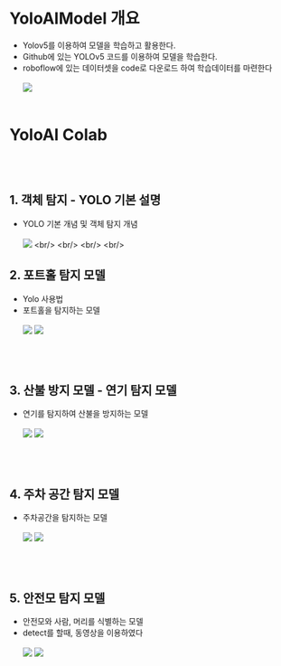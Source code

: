 # YoloAIModel 개요
  - Yolov5를 이용하여 모델을 학습하고 활용한다.
  - Github에 있는 YOLOv5 코드를 이용하여 모델을 학습한다.
  - roboflow에 있는 데이터셋을 code로 다운로드 하여 학습데이터를 마련한다
     <br/><br/>[<img src="https://img.shields.io/badge/roboflow-5C2D91?style=for-the-badge&logo=roboflow&logoColor=white">](https://roboflow.com/)
<br/> <br/>
# YoloAI Colab
<br/> <br/>
## 1. 객체 탐지 - YOLO 기본 설명
  - YOLO 기본 개념 및 객체 탐지 개념<br/><br/>
 [<img src="https://img.shields.io/badge/Colab-F7DF1E.svg?style=for-the-badge&logo=googlecolab&logoColor=#F9AB00"/>](https://github.com/HwangWooJin1028/YoloAIModel/blob/main/colab/_%EA%B0%9D%EC%B2%B4_%ED%83%90%EC%A7%80_(Object_Detection)_YOLO%EC%9D%98_%EB%AA%A8%EB%93%A0%EA%B2%83_2024.ipynb)
<br/> <br/> <br/> <br/>

## 2. 포트홀 탐지 모델
  - Yolo 사용법
  - 포트홀을 탐지하는 모델<br/><br/>
    [<img src="https://img.shields.io/badge/Colab-F7DF1E.svg?style=for-the-badge&logo=googlecolab&logoColor=#F9AB00"/>](https://github.com/HwangWooJin1028/YoloAIModel/blob/main/colab/potHole%ED%83%90%EC%A7%80.ipynb)
    [<img src="https://img.shields.io/badge/roboflow-5C2D91?style=for-the-badge&logo=roboflow&logoColor=white">](https://public.roboflow.com/object-detection/pothole)
<br/> <br/> <br/> <br/>

## 3. 산불 방지 모델 - 연기 탐지 모델
  - 연기를 탐지하여 산불을 방지하는 모델<br/><br/>
    [<img src="https://img.shields.io/badge/Colab-F7DF1E.svg?style=for-the-badge&logo=googlecolab&logoColor=#F9AB00"/>](https://github.com/HwangWooJin1028/YoloAIModel/blob/main/colab/smoke%ED%83%90%EC%A7%80%EB%AA%A8%EB%8D%B8.ipynb)
    [<img src="https://img.shields.io/badge/roboflow-5C2D91?style=for-the-badge&logo=roboflow&logoColor=white">](https://public.roboflow.com/object-detection/wildfire-smoke/)
<br/> <br/> <br/> <br/> 

## 4. 주차 공간 탐지 모델
  - 주차공간을 탐지하는 모델<br/><br/>
    [<img src="https://img.shields.io/badge/Colab-F7DF1E.svg?style=for-the-badge&logo=googlecolab&logoColor=#F9AB00"/>](https://github.com/HwangWooJin1028/YoloAIModel/blob/main/colab/PKlot%ED%83%90%EC%A7%80%EB%AA%A8%EB%8D%B8.ipynb)
    [<img src="https://img.shields.io/badge/roboflow-5C2D91?style=for-the-badge&logo=roboflow&logoColor=white">](https://public.roboflow.com/object-detection/pklot)
<br/> <br/> <br/> <br/> 

## 5. 안전모 탐지 모델
  - 안전모와 사람, 머리를 식별하는 모델
  - detect를 할때, 동영상을 이용하였다<br/><br/>
    [<img src="https://img.shields.io/badge/Colab-F7DF1E.svg?style=for-the-badge&logo=googlecolab&logoColor=#F9AB00"/>](https://github.com/HwangWooJin1028/YoloAIModel/blob/main/colab/hardhat%ED%83%90%EC%A7%80%EB%AA%A8%EB%8D%B8.ipynb)
    [<img src="https://img.shields.io/badge/roboflow-5C2D91?style=for-the-badge&logo=roboflow&logoColor=white">](https://public.roboflow.com/object-detection/hard-hat-workers)
<br/> <br/> <br/> <br/> 


